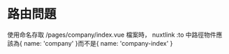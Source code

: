 # 路由問題
使用命名存取 /pages/company/index.vue 檔案時，
nuxtlink :to 中路徑物件應該為{ name: 'company' }而不是{ name: 'company-index' }

